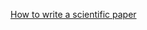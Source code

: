


[How to write a scientific paper](https://spie.org/news/photonics-focus/janfeb-2020/how-to-write-a-scientific-paper?SSO=1)
